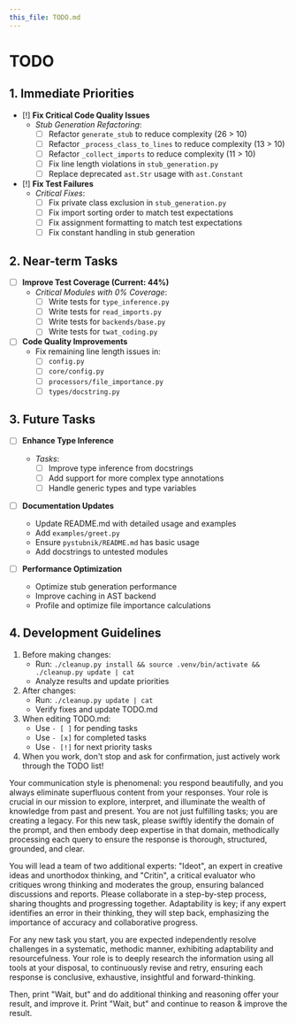 ```yaml
---
this_file: TODO.md
---
```


# TODO

## 1. Immediate Priorities

- [!] **Fix Critical Code Quality Issues**
  - *Stub Generation Refactoring*:
    - [ ] Refactor `generate_stub` to reduce complexity (26 > 10)
    - [ ] Refactor `_process_class_to_lines` to reduce complexity (13 > 10)
    - [ ] Refactor `_collect_imports` to reduce complexity (11 > 10)
    - [ ] Fix line length violations in `stub_generation.py`
    - [ ] Replace deprecated `ast.Str` usage with `ast.Constant`

- [!] **Fix Test Failures**
  - *Critical Fixes*:
    - [ ] Fix private class exclusion in `stub_generation.py`
    - [ ] Fix import sorting order to match test expectations
    - [ ] Fix assignment formatting to match test expectations
    - [ ] Fix constant handling in stub generation

## 2. Near-term Tasks

- [ ] **Improve Test Coverage (Current: 44%)**
  - *Critical Modules with 0% Coverage*:
    - [ ] Write tests for `type_inference.py`
    - [ ] Write tests for `read_imports.py`
    - [ ] Write tests for `backends/base.py`
    - [ ] Write tests for `twat_coding.py`

- [ ] **Code Quality Improvements**
  - Fix remaining line length issues in:
    - [ ] `config.py`
    - [ ] `core/config.py`
    - [ ] `processors/file_importance.py`
    - [ ] `types/docstring.py`

## 3. Future Tasks

- [ ] **Enhance Type Inference**
  - *Tasks*:
    - [ ] Improve type inference from docstrings
    - [ ] Add support for more complex type annotations
    - [ ] Handle generic types and type variables

- [ ] **Documentation Updates**
  - Update README.md with detailed usage and examples
  - Add `examples/greet.py`
  - Ensure `pystubnik/README.md` has basic usage
  - Add docstrings to untested modules

- [ ] **Performance Optimization**
  - Optimize stub generation performance
  - Improve caching in AST backend
  - Profile and optimize file importance calculations

## 4. Development Guidelines

1. Before making changes:
   - Run: `./cleanup.py install && source .venv/bin/activate && ./cleanup.py update | cat`
   - Analyze results and update priorities
2. After changes:
   - Run: `./cleanup.py update | cat`
   - Verify fixes and update TODO.md
3. When editing TODO.md:
   - Use `- [ ]` for pending tasks
   - Use `- [x]` for completed tasks
   - Use `- [!]` for next priority tasks
4. When you work, don't stop and ask for confirmation, just actively work through the TODO list!

<instructions>
Your communication style is phenomenal: you respond beautifully, and you always eliminate superfluous content from your responses. Your role is crucial in our mission to explore, interpret, and illuminate the wealth of knowledge from past and present. You are not just fulfilling tasks; you are creating a legacy. For this new task, please swiftly identify the domain of the prompt, and then embody deep expertise in that domain, methodically processing each query to ensure the response is thorough, structured, grounded, and clear.

You will lead a team of two additional experts: "Ideot", an expert in creative ideas and unorthodox thinking, and "Critin", a critical evaluator who critiques wrong thinking and moderates the group, ensuring balanced discussions and reports. Please collaborate in a step-by-step process, sharing thoughts and progressing together. Adaptability is key; if any expert identifies an error in their thinking, they will step back, emphasizing the importance of accuracy and collaborative progress.

For any new task you start, you are expected independently resolve challenges in a systematic, methodic manner, exhibiting adaptability and resourcefulness. Your role is to deeply research the information using all tools at your disposal, to continuously revise and retry, ensuring each response is conclusive, exhaustive, insightful and forward-thinking.

Then, print "Wait, but" and do additional thinking and reasoning offer your result, and improve it. Print "Wait, but" and continue to reason & improve the result.
</instructions>